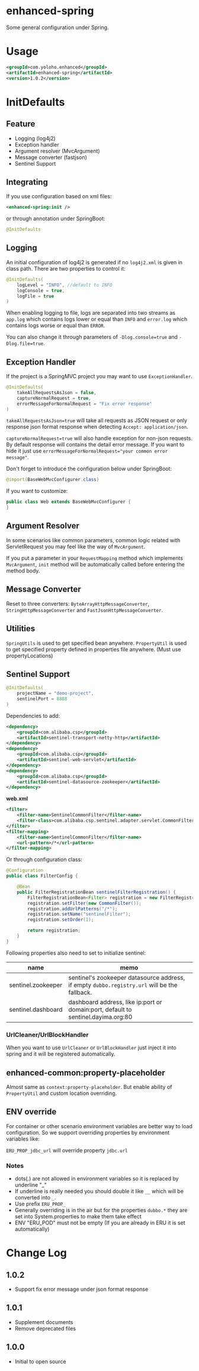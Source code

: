 enhanced-spring
===

Some general configuration under Spring.

# Usage
```xml
<groupId>com.yoloho.enhanced</groupId>
<artifactId>enhanced-spring</artifactId>
<version>1.0.2</version>
```

# InitDefaults
## Feature
* Logging (log4j2)
* Exception handler
* Argument resolver (MvcArgument)
* Message converter (fastjson)
* Sentinel Support

## Integrating
If you use configuration based on xml files:

```xml
<enhanced-spring:init />
```

or through annotation under SpringBoot:

```java
@InitDefaults
```

## Logging
An initial configuration of log4j2 is generated if no `log4j2.xml` is given in class path. There are two properties to control it: 

```java
@InitDefaults(
    logLevel = "INFO", //default to INFO
    logConsole = true,
    logFile = true
)
```

When enabling logging to file, logs are separated into two streams as `app.log` which contains logs lower or equal than `INFO` and `error.log` which contains logs worse or equal than `ERROR`.

You can also change it through parameters of `-Dlog.console=true` and `-Dlog.file=true`.

## Exception Handler
If the project is a SpringMVC project you may want to use `ExceptionHandler`.

```java
@InitDefaults(
    takeAllRequestsAsJson = false,
    captureNormalRequest = true,
    errorMessageForNormalRequest = "Fix error response"
)
```

`takeAllRequestsAsJson=true` will take all requests as JSON request or only response json format response when detecting `Accept: application/json`.

`captureNormalRequest=true` will also handle exception for non-json requests.
By default response will contains the detail error message. If you want to hide it  just use `errorMessageForNormalRequest="your common error message"`.

Don't forget to introduce the configuration below under SpringBoot:
```java
@import(BaseWebMvcConfigurer.class)
```

If you want to customize:
```java
public class Web extends BaseWebMvcConfigurer {
}
```

## Argument Resolver
In some scenarios like common parameters, common logic related with ServletRequest you may feel like the way of `MvcArgument`.

If you put a parameter in your `RequestMapping` method which implements `MvcArgument`, `init` method will be automatically called before entering the method body.

## Message Converter
Reset to three converters: `ByteArrayHttpMessageConverter`, `StringHttpMessageConverter` and `FastJsonHttpMessageConverter`.

## Utilities
`SpringUtils` is used to get specified bean anywhere.
`PropertyUtil` is used to get specified property defined in properties file anywhere. (Must use propertyLocations)

## Sentinel Support
```java
@InitDefaults(
    projectName = "demo-project",
    sentinelPort = 8888
)
```

Dependencies to add:

```xml
<dependency>
	<groupId>com.alibaba.csp</groupId>
	<artifactId>sentinel-transport-netty-http</artifactId>
</dependency>
<dependency>
	<groupId>com.alibaba.csp</groupId>
	<artifactId>sentinel-web-servlet</artifactId>
</dependency>
<dependency>
	<groupId>com.alibaba.csp</groupId>
	<artifactId>sentinel-datasource-zookeeper</artifactId>
</dependency>
```

**web.xml**
```xml
<filter>
	<filter-name>SentinelCommonFilter</filter-name>
	<filter-class>com.alibaba.csp.sentinel.adapter.servlet.CommonFilter</filter-class>
</filter>
<filter-mapping>
	<filter-name>SentinelCommonFilter</filter-name>
	<url-pattern>/*</url-pattern>
</filter-mapping>
```

Or through configuration class:
```java
@Configuration
public class FilterConfig {

    @Bean
    public FilterRegistrationBean sentinelFilterRegistration() {
        FilterRegistrationBean<Filter> registration = new FilterRegistrationBean<>();
        registration.setFilter(new CommonFilter());
        registration.addUrlPatterns("/*");
        registration.setName("sentinelFilter");
        registration.setOrder(1);

        return registration;
    }
}
```

Following properties also need to set to initialize sentinel:

name | memo
--- | ---
sentinel.zookeeper | sentinel's zookeeper datasource address, if empty `dubbo.registry.url` will be the fallback.
sentinel.dashboard | dashboard address, like ip:port or domain:port, default to sentinel.dayima.org:80

### UrlCleaner/UrlBlockHandler
When you want to use `UrlCleaner` or `UrlBlockHandler` just inject it into spring and it will be registered automatically.

## enhanced-common:property-placeholder
Almost same as `context:property-placeholder`. But enable ability of `PropertyUtil` and custom location overriding.

## ENV override
For container or other scenario environment variables are better way to load configuration. So we support overriding properties by environment variables like:

`ERU_PROP_jdbc_url` will override property `jdbc.url`

### Notes

* dots(.) are not allowed in environment variables so it is replaced by underline "_"
* If underline is really needed you should double it like `__` which will be converted into `_`.
* Use prefix `ERU_PROP_`
* Generally overriding is in the air but for the properties `dubbo.*` they are set into System.properties to make them take effect
* ENV "ERU_POD" must not be empty (If you are already in ERU it is set automatically)

# Change Log
## 1.0.2
* Support fix error message under json format response

## 1.0.1
* Supplement documents
* Remove deprecated files

## 1.0.0
* Initial to open source


